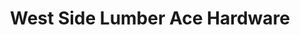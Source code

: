 ---
title: "West Side Lumber Ace Hardware"
url: /macomb/west-side-lumber-ace-hardware/
shop: doityourself
---